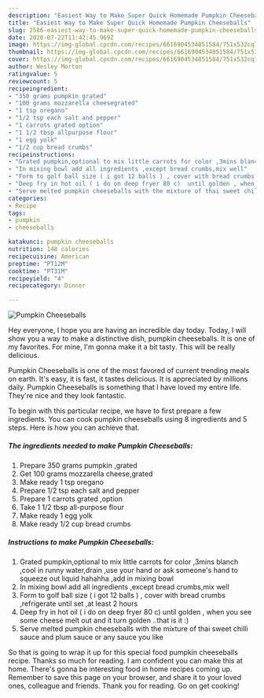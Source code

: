 ```yaml
---
description: "Easiest Way to Make Super Quick Homemade Pumpkin Cheeseballs"
title: "Easiest Way to Make Super Quick Homemade Pumpkin Cheeseballs"
slug: 2586-easiest-way-to-make-super-quick-homemade-pumpkin-cheeseballs
date: 2020-07-22T11:42:45.969Z
image: https://img-global.cpcdn.com/recipes/6616904534851584/751x532cq70/pumpkin-cheeseballs-recipe-main-photo.jpg
thumbnail: https://img-global.cpcdn.com/recipes/6616904534851584/751x532cq70/pumpkin-cheeseballs-recipe-main-photo.jpg
cover: https://img-global.cpcdn.com/recipes/6616904534851584/751x532cq70/pumpkin-cheeseballs-recipe-main-photo.jpg
author: Wesley Morton
ratingvalue: 5
reviewcount: 5
recipeingredient:
- "350 grams pumpkin grated"
- "100 grams mozzarella cheesegrated"
- "1 tsp oregano"
- "1/2 tsp each salt and pepper"
- "1 carrots grated option"
- "1 1/2 tbsp allpurpose flour"
- "1 egg yolk"
- "1/2 cup bread crumbs"
recipeinstructions:
- "Grated pumpkin,optional to mix little carrots for color ,3mins blanch ,cool in runny water,drain ,use your hand or ask someone&#39;s hand to squeeze out liquid hahahha ,add in mixing bowl"
- "In mixing bowl add all ingredients ,except bread crumbs,mix well"
- "Form to golf ball size ( i got 12 balls ) , cover with bread crumbs ,refrigerate until set ,at least 2 hours"
- "Deep fry in hot oil ( i do on deep fryer 80 c)  until golden , when you see some cheese melt out and it turn golden ..that is it :)"
- "Serve melted pumpkin cheeseballs with the mixture of thai sweet chilli sauce and plum sauce or any sauce you like"
categories:
- Recipe
tags:
- pumpkin
- cheeseballs

katakunci: pumpkin cheeseballs 
nutrition: 148 calories
recipecuisine: American
preptime: "PT12M"
cooktime: "PT31M"
recipeyield: "4"
recipecategory: Dinner

---
```



![Pumpkin Cheeseballs](https://img-global.cpcdn.com/recipes/6616904534851584/751x532cq70/pumpkin-cheeseballs-recipe-main-photo.jpg)

Hey everyone, I hope you are having an incredible day today. Today, I will show you a way to make a distinctive dish, pumpkin cheeseballs. It is one of my favorites. For mine, I'm gonna make it a bit tasty. This will be really delicious.

Pumpkin Cheeseballs is one of the most favored of current trending meals on earth. It's easy, it is fast, it tastes delicious. It is appreciated by millions daily. Pumpkin Cheeseballs is something that I have loved my entire life. They're nice and they look fantastic.




To begin with this particular recipe, we have to first prepare a few ingredients. You can cook pumpkin cheeseballs using 8 ingredients and 5 steps. Here is how you can achieve that.

<!--inarticleads1-->

##### The ingredients needed to make Pumpkin Cheeseballs:

1. Prepare 350 grams pumpkin ,grated
1. Get 100 grams mozzarella cheese,grated
1. Make ready 1 tsp oregano
1. Prepare 1/2 tsp each salt and pepper
1. Prepare 1 carrots grated ,option
1. Take 1 1/2 tbsp all-purpose flour
1. Make ready 1 egg yolk
1. Make ready 1/2 cup bread crumbs




<!--inarticleads2-->

##### Instructions to make Pumpkin Cheeseballs:

1. Grated pumpkin,optional to mix little carrots for color ,3mins blanch ,cool in runny water,drain ,use your hand or ask someone&#39;s hand to squeeze out liquid hahahha ,add in mixing bowl
1. In mixing bowl add all ingredients ,except bread crumbs,mix well
1. Form to golf ball size ( i got 12 balls ) , cover with bread crumbs ,refrigerate until set ,at least 2 hours
1. Deep fry in hot oil ( i do on deep fryer 80 c)  until golden , when you see some cheese melt out and it turn golden ..that is it :)
1. Serve melted pumpkin cheeseballs with the mixture of thai sweet chilli sauce and plum sauce or any sauce you like




So that is going to wrap it up for this special food pumpkin cheeseballs recipe. Thanks so much for reading. I am confident you can make this at home. There's gonna be interesting food in home recipes coming up. Remember to save this page on your browser, and share it to your loved ones, colleague and friends. Thank you for reading. Go on get cooking!
